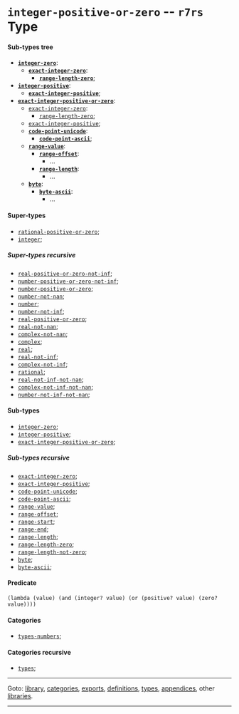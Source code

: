 

<a id='type__r7rs__integer-positive-or-zero'></a>

# `integer-positive-or-zero` -- `r7rs` Type


<a id='type__r7rs__integer-positive-or-zero__sub-types-tree'></a>

#### Sub-types tree

* **[`integer-zero`](../../r7rs/types/integer-zero.md#type__r7rs__integer-zero)**:
  * **[`exact-integer-zero`](../../r7rs/types/exact-integer-zero.md#type__r7rs__exact-integer-zero)**:
    * **[`range-length-zero`](../../r7rs/types/range-length-zero.md#type__r7rs__range-length-zero)**;
* **[`integer-positive`](../../r7rs/types/integer-positive.md#type__r7rs__integer-positive)**:
  * **[`exact-integer-positive`](../../r7rs/types/exact-integer-positive.md#type__r7rs__exact-integer-positive)**;
* **[`exact-integer-positive-or-zero`](../../r7rs/types/exact-integer-positive-or-zero.md#type__r7rs__exact-integer-positive-or-zero)**:
  * [`exact-integer-zero`](../../r7rs/types/exact-integer-zero.md#type__r7rs__exact-integer-zero):
    * [`range-length-zero`](../../r7rs/types/range-length-zero.md#type__r7rs__range-length-zero);
  * [`exact-integer-positive`](../../r7rs/types/exact-integer-positive.md#type__r7rs__exact-integer-positive);
  * **[`code-point-unicode`](../../r7rs/types/code-point-unicode.md#type__r7rs__code-point-unicode)**:
    * **[`code-point-ascii`](../../r7rs/types/code-point-ascii.md#type__r7rs__code-point-ascii)**;
  * **[`range-value`](../../r7rs/types/range-value.md#type__r7rs__range-value)**:
    * **[`range-offset`](../../r7rs/types/range-offset.md#type__r7rs__range-offset)**:
      * ...
    * **[`range-length`](../../r7rs/types/range-length.md#type__r7rs__range-length)**:
      * ...
  * **[`byte`](../../r7rs/types/byte.md#type__r7rs__byte)**:
    * **[`byte-ascii`](../../r7rs/types/byte-ascii.md#type__r7rs__byte-ascii)**:
      * ...


<a id='type__r7rs__integer-positive-or-zero__super-types'></a>

#### Super-types

 * [`rational-positive-or-zero`](../../r7rs/types/rational-positive-or-zero.md#type__r7rs__rational-positive-or-zero);
 * [`integer`](../../r7rs/types/integer.md#type__r7rs__integer);


<a id='type__r7rs__integer-positive-or-zero__super-types-recursive'></a>

##### Super-types recursive

 * [`real-positive-or-zero-not-inf`](../../r7rs/types/real-positive-or-zero-not-inf.md#type__r7rs__real-positive-or-zero-not-inf);
 * [`number-positive-or-zero-not-inf`](../../r7rs/types/number-positive-or-zero-not-inf.md#type__r7rs__number-positive-or-zero-not-inf);
 * [`number-positive-or-zero`](../../r7rs/types/number-positive-or-zero.md#type__r7rs__number-positive-or-zero);
 * [`number-not-nan`](../../r7rs/types/number-not-nan.md#type__r7rs__number-not-nan);
 * [`number`](../../r7rs/types/number.md#type__r7rs__number);
 * [`number-not-inf`](../../r7rs/types/number-not-inf.md#type__r7rs__number-not-inf);
 * [`real-positive-or-zero`](../../r7rs/types/real-positive-or-zero.md#type__r7rs__real-positive-or-zero);
 * [`real-not-nan`](../../r7rs/types/real-not-nan.md#type__r7rs__real-not-nan);
 * [`complex-not-nan`](../../r7rs/types/complex-not-nan.md#type__r7rs__complex-not-nan);
 * [`complex`](../../r7rs/types/complex.md#type__r7rs__complex);
 * [`real`](../../r7rs/types/real.md#type__r7rs__real);
 * [`real-not-inf`](../../r7rs/types/real-not-inf.md#type__r7rs__real-not-inf);
 * [`complex-not-inf`](../../r7rs/types/complex-not-inf.md#type__r7rs__complex-not-inf);
 * [`rational`](../../r7rs/types/rational.md#type__r7rs__rational);
 * [`real-not-inf-not-nan`](../../r7rs/types/real-not-inf-not-nan.md#type__r7rs__real-not-inf-not-nan);
 * [`complex-not-inf-not-nan`](../../r7rs/types/complex-not-inf-not-nan.md#type__r7rs__complex-not-inf-not-nan);
 * [`number-not-inf-not-nan`](../../r7rs/types/number-not-inf-not-nan.md#type__r7rs__number-not-inf-not-nan);


<a id='type__r7rs__integer-positive-or-zero__sub-types'></a>

#### Sub-types

 * [`integer-zero`](../../r7rs/types/integer-zero.md#type__r7rs__integer-zero);
 * [`integer-positive`](../../r7rs/types/integer-positive.md#type__r7rs__integer-positive);
 * [`exact-integer-positive-or-zero`](../../r7rs/types/exact-integer-positive-or-zero.md#type__r7rs__exact-integer-positive-or-zero);


<a id='type__r7rs__integer-positive-or-zero__sub-types-recursive'></a>

##### Sub-types recursive

 * [`exact-integer-zero`](../../r7rs/types/exact-integer-zero.md#type__r7rs__exact-integer-zero);
 * [`exact-integer-positive`](../../r7rs/types/exact-integer-positive.md#type__r7rs__exact-integer-positive);
 * [`code-point-unicode`](../../r7rs/types/code-point-unicode.md#type__r7rs__code-point-unicode);
 * [`code-point-ascii`](../../r7rs/types/code-point-ascii.md#type__r7rs__code-point-ascii);
 * [`range-value`](../../r7rs/types/range-value.md#type__r7rs__range-value);
 * [`range-offset`](../../r7rs/types/range-offset.md#type__r7rs__range-offset);
 * [`range-start`](../../r7rs/types/range-start.md#type__r7rs__range-start);
 * [`range-end`](../../r7rs/types/range-end.md#type__r7rs__range-end);
 * [`range-length`](../../r7rs/types/range-length.md#type__r7rs__range-length);
 * [`range-length-zero`](../../r7rs/types/range-length-zero.md#type__r7rs__range-length-zero);
 * [`range-length-not-zero`](../../r7rs/types/range-length-not-zero.md#type__r7rs__range-length-not-zero);
 * [`byte`](../../r7rs/types/byte.md#type__r7rs__byte);
 * [`byte-ascii`](../../r7rs/types/byte-ascii.md#type__r7rs__byte-ascii);


<a id='type__r7rs__integer-positive-or-zero__predicate'></a>

#### Predicate

````
(lambda (value) (and (integer? value) (or (positive? value) (zero? value))))
````


<a id='type__r7rs__integer-positive-or-zero__categories'></a>

#### Categories

 * [`types-numbers`](../../r7rs/categories/types-numbers.md#category__r7rs__types-numbers);


<a id='type__r7rs__integer-positive-or-zero__categories-recursive'></a>

#### Categories recursive

 * [`types`](../../r7rs/categories/types.md#category__r7rs__types);

----

Goto: [library](../../r7rs/_index.md#library__r7rs), [categories](../../r7rs/categories/_index.md#toc__r7rs__categories), [exports](../../r7rs/exports/_index.md#toc__r7rs__exports), [definitions](../../r7rs/definitions/_index.md#toc__r7rs__definitions), [types](../../r7rs/types/_index.md#toc__r7rs__types), [appendices](../../r7rs/appendices/_index.md#toc__r7rs__appendices), other [libraries](../../_libraries.md#toc__libraries).

----

